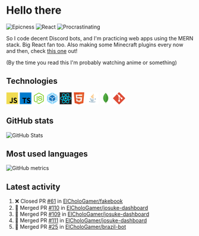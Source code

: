 # Hello there

![Epicness](https://img.shields.io/badge/Epicness-69%25-brightgreen)
![React](https://img.shields.io/badge/React-good-blue)
![Procrastinating](https://img.shields.io/badge/Procrastinating-always-red)

So I code decent Discord bots, and I'm practicing web apps using the MERN stack. Big React fan too.
Also making some Minecraft plugins every now and then, check [this one][userlogin] out!

(By the time you read this I'm probably watching anime or something)

## Technologies

![JavaScript][javascript]
![TypeScript][typescript]
![Node.js][node]
![Webpack][webpack]
![React][react]
![HTML][html]
![Java][java]
![MongoDB][mongodb]
![Git][git]

## GitHub stats

![GitHub Stats](https://github-readme-stats.vercel.app/api?username=ElCholoGamer&theme=tokyonight)

## Most used languages

![GitHub metrics](https://metrics.lecoq.io/ElCholoGamer?template=terminal&base.header=0&base.activity=0&base.community=0&base.repositories=0&base.metadata=0&languages=1)

## Latest activity

<!--START_SECTION:activity-->

1. ❌ Closed PR [#61](https://github.com/ElCholoGamer/fakebook/pull/61) in [ElCholoGamer/fakebook](https://github.com/ElCholoGamer/fakebook)
2. 🎉 Merged PR [#110](https://github.com/ElCholoGamer/josuke-dashboard/pull/110) in [ElCholoGamer/josuke-dashboard](https://github.com/ElCholoGamer/josuke-dashboard)
3. 🎉 Merged PR [#109](https://github.com/ElCholoGamer/josuke-dashboard/pull/109) in [ElCholoGamer/josuke-dashboard](https://github.com/ElCholoGamer/josuke-dashboard)
4. 🎉 Merged PR [#111](https://github.com/ElCholoGamer/josuke-dashboard/pull/111) in [ElCholoGamer/josuke-dashboard](https://github.com/ElCholoGamer/josuke-dashboard)
5. 🎉 Merged PR [#25](https://github.com/ElCholoGamer/brazil-bot/pull/25) in [ElCholoGamer/brazil-bot](https://github.com/ElCholoGamer/brazil-bot)
<!--END_SECTION:activity-->

[userlogin]: https://www.spigotmc.org/resources/userlogin.80669/
[javascript]: https://raw.githubusercontent.com/ElCholoGamer/ElCholoGamer/master/icons/javascript.png
[typescript]: https://raw.githubusercontent.com/ElCholoGamer/ElCholoGamer/master/icons/typescript.png
[java]: https://raw.githubusercontent.com/ElCholoGamer/ElCholoGamer/master/icons/java.png
[node]: https://raw.githubusercontent.com/ElCholoGamer/ElCholoGamer/master/icons/node.png
[react]: https://raw.githubusercontent.com/ElCholoGamer/ElCholoGamer/master/icons/react.png
[webpack]: https://raw.githubusercontent.com/ElCholoGamer/ElCholoGamer/master/icons/webpack.png
[html]: https://raw.githubusercontent.com/ElCholoGamer/ElCholoGamer/master/icons/html.png
[git]: https://raw.githubusercontent.com/ElCholoGamer/ElCholoGamer/master/icons/git.png
[mongodb]: https://raw.githubusercontent.com/ElCholoGamer/ElCholoGamer/master/icons/mongodb.png
